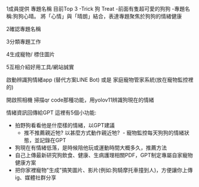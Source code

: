 1成員提供 專題名稱
目前Top 3 
-Trick 狗 Treat
-前面有隻超可愛的狗狗
-專題名稱:狗狗心晴。 將「心情」與「晴朗」結合，表達專題聚焦於狗狗的情緒健康

2確認專題名稱


3分類專題工作
    
4生成寵物/ 標住圖片

5互相介紹好用工具/網站誠實

啟動辨識狗情緒app (替代方案LINE Bot)
或是 家庭寵物管家系統(放在寵物監控裡的)


開啟照相機
掃描qr code那種功能，用yolov11辨識狗現在的情緒


情緒資訊回傳給GPT
這裡有5個小功能:


 - 拍野狗看看他是什麼樣的情緒，以GPT建議
     - 推不推薦親近牠?  以甚麼方式動作親近牠?
​​  - 寵物監控每天狗狗的情緒狀態，並記錄在GPT
  - 狗現在有情緒低落，是時候陪他玩或運動時間大概多久，推薦方法
  - 自己上傳最新研究狗飲食、健康、生病護理相關PDF，GPT制定專屬自家寵物健康方案
  - 把你家裡寵物"生成"搞笑圖片、影片(例如:狗騎摩托車撞到人)，方便讓你上傳ig、媒體社群分享
